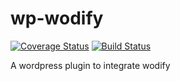 # wp-wodify
[![Coverage Status](https://coveralls.io/repos/corycollier/wp-wodify/badge.svg?branch=master&service=github)](https://coveralls.io/github/corycollier/wp-wodify?branch=master)
[![Build Status](https://travis-ci.org/corycollier/wp-wodify.svg?branch=master)](https://travis-ci.org/corycollier/wp-wodify)

A wordpress plugin to integrate wodify

